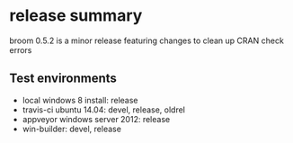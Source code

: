 # release summary

broom 0.5.2 is a minor release featuring changes to clean up CRAN check errors

## Test environments

- local windows 8 install: release
- travis-ci ubuntu 14.04: devel, release, oldrel
- appveyor windows server 2012: release 
- win-builder: devel, release
